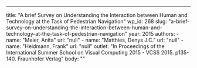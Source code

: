 ---
  title: "A brief Survey on Understanding the Interaction between Human and Technology at the Task of Pedestrian Navigation"
  wp_id: 268
  slug: "a-brief-survey-on-understanding-the-interaction-between-human-and-technology-at-the-task-of-pedestrian-navigation"
  year: 2015
  authors: 
    - 
      name: "Meier, Anita"
      url: "null"
    - 
      name: "Matthies, Denys J.C."
      url: "null"
    - 
      name: "Heidmann, Frank"
      url: "null"
  outlet: "In Proceedings of the International Summer School on Visual Computing 2015 - VCSS 2015. p135-140. Fraunhofer Verlag"
  body: ""
